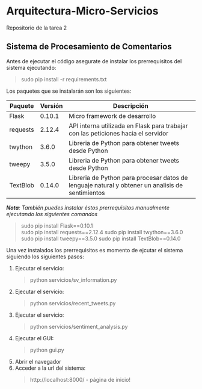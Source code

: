# Arquitectura-Micro-Servicios
Repositorio de la tarea 2

## Sistema de Procesamiento de Comentarios

Antes de ejecutar el código asegurate de instalar los prerrequisitos del sistema ejecutando:
> sudo pip install -r requirements.txt  

Los paquetes que se instalarán son los siguientes:

Paquete | Versión | Descripción
--------|---------|------------
Flask   | 0.10.1  | Micro framework de desarrollo
requests| 2.12.4  | API interna utilizada en Flask para trabajar con las peticiones hacia el servidor
twython | 3.6.0   | Libreria de Python para obtener tweets desde Python
tweepy  | 3.5.0   | Libreria de Python para obtener tweets desde Python
TextBlob| 0.14.0  | Libreria de Python para procesar datos de lenguaje natural y obtener un analisis de sentimientos

*__Nota__: También puedes instalar éstos prerrequisitos manualmente ejecutando los siguientes comandos*   
> sudo pip install Flask==0.10.1  
> sudo pip install requests==2.12.4
> sudo pip install twython==3.6.0
> sudo pip install tweepy==3.5.0
> sudo pip install TextBlob==0.14.0

Una vez instalados los prerrequisitos es momento de ejcutar el sistema siguiendo los siguientes pasos:  
1. Ejecutar el servicio:  
   > python servicios/sv_information.py  
1. Ejecutar el servicio:  
   > python servicios/recent_tweets.py
1. Ejecutar el servicio:  
   > python servicios/sentiment_analysis.py
1. Ejecutar el GUI:  
   > python gui.py  
1. Abrir el navegador
1. Acceder a la url del sistema:
   > http://localhost:8000/ - página de inicio!
